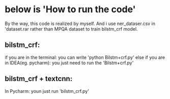 # below is 'How to run the code'
By the way, this code is realized by myself. And i use ner_dataser.csv in 'dataset.rar rather than MPQA dataset to train bilstm_crf model.

## bilstm_crf: 

if you are in the terminal: you can write 'python Bilstm+crf.py'
else if you are in IDEA(eg. pycharm): you just need to run the 'Bilstm+crf.py'

## bilstm_crf + textcnn:
In Pycharm: youn just run 'bilstm_crf.py'
